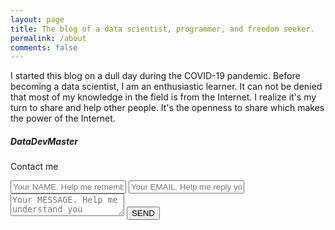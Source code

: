 ```yaml
---
layout: page
title: The blog of a data scientist, programmer, and freedom seeker.
permalink: /about
comments: false
---
```


<div class="row justify-content-between">
<div class="col-md-8 pr-5">

<p>I started this blog on a dull day during the COVID-19 pandemic. Before becoming a data scientist, I am an enthusiastic learner. It can not be denied that most of my knowledge in the field is from the Internet. I realize it's my turn to share and help other people. It's the openness to share which makes the power of the Internet.</p>

<!-- <p class="mb-5"><img class="shadow-lg" src="{{site.baseurl}}/assets/images/mediumish-jekyll-template.png" alt="jekyll template mediumish" /></p> -->

<!-- <h4>Documentation</h4>

<p>Please, read the docs <a href="https://bootstrapstarter.com/bootstrap-templates/template-mediumish-bootstrap-jekyll/">here</a>.</p>

<h4>Questions or bug reports?</h4>

<p>Head over to our <a href="https://github.com/wowthemesnet/mediumish-theme-jekyll">Github repository</a>!</p> -->

</div>

<div class="col-md-4">

<div class="sticky-top sticky-top-80">
<h5>DataDevMaster</h5>
<p>Contact me</p>

<form id=contactForm>
    <input name=name type=text class=contact-input placeholder="Your NAME. Help me remember you" />
    <input name=email type=text class=contact-input placeholder="Your EMAIL. Help me reply you" />
    <textarea name=text class=contact-input placeholder="Your MESSAGE. Help me understand you" required=required></textarea>
    <input name=sendButton type=submit value="SEND"/>
</form>
<script>
    const serviceURL="https://script.google.com/macros/s/AKfycbx25CLNzLMpIPCdswoFWjn-fbQDyR1W4bLbJAlPAd1PLuto-zU/exec";const contactForm=document.getElementById("contactForm")
    function setContactSubmit(value,disabled=false)
    {contactForm.sendButton.value=value;contactForm.sendButton.disabled=disabled;}
    contactForm.addEventListener('submit',async function(event){event.preventDefault();setContactSubmit('...',true);const formData={'name':contactForm.name.value,'mail':contactForm.email.value,'text':contactForm.text.value,};const request={redirect:'follow',method:'POST',headers:{'Content-Type':'application/x-www-form-urlencoded',},body:object2url(formData)};const response=await fetch(serviceURL,request).then(res=>{setContactSubmit('DONE!',true);;}).catch(e=>{setContactSubmit('ERROR! TRY AGAIN',false);});});
</script>
<!-- 
<p>Thank you for your support! Your donation helps me to maintain and improve <a target="_blank" href="https://github.com/wowthemesnet/mediumish-theme-jekyll">Mediumish <i class="fab fa-github"></i></a>.</p>
<a target="_blank" href="https://www.wowthemes.net/donate/" class="btn btn-danger">Buy me a coffee</a> <a target="_blank" href="https://bootstrapstarter.com/bootstrap-templates/template-mediumish-bootstrap-jekyll/" class="btn btn-warning">Documentation</a>
-->

</div>
</div>
</div>
